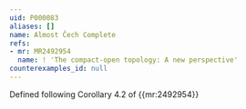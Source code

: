 ```yaml
---
uid: P000083
aliases: []
name: Almost Čech Complete
refs:
- mr: MR2492954
  name: ! 'The compact-open topology: A new perspective'
counterexamples_id: null
---
```

Defined following Corollary 4.2 of {{mr:2492954}}
